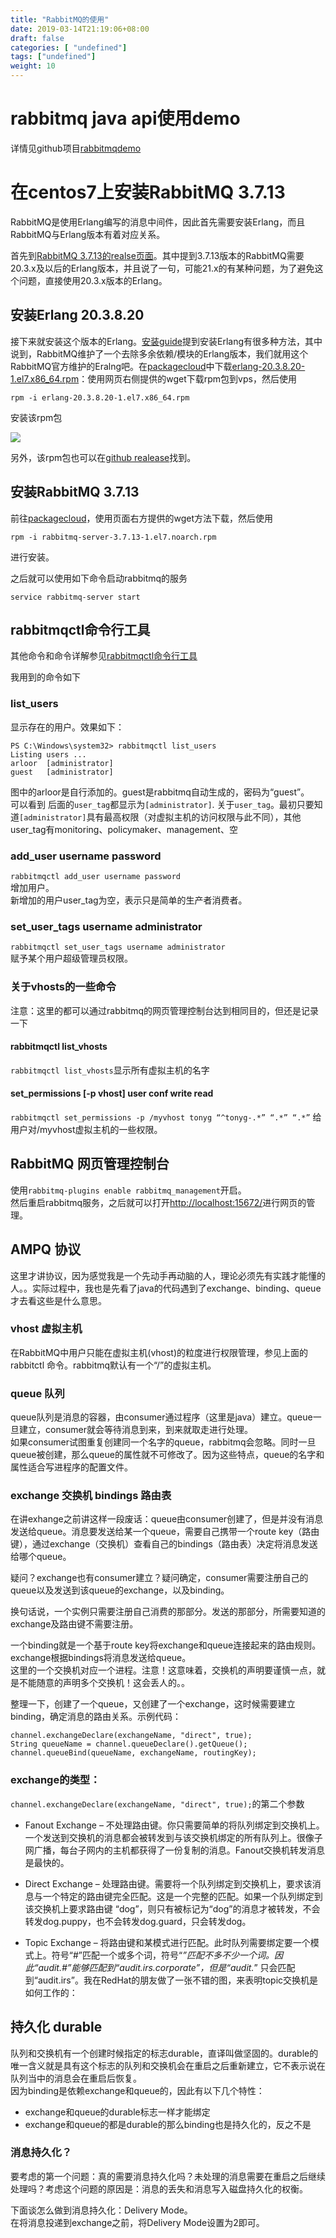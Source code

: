 ```yaml
---
title: "RabbitMQ的使用"
date: 2019-03-14T21:19:06+08:00
draft: false
categories: [ "undefined"]
tags: ["undefined"]
weight: 10
---
```


# rabbitmq java api使用demo

详情见github项目[rabbitmqdemo](https://github.com/arloor/rabbitmqdemo)

# 在centos7上安装RabbitMQ 3.7.13

RabbitMQ是使用Erlang编写的消息中间件，因此首先需要安装Erlang，而且RabbitMQ与Erlang版本有着对应关系。

首先到[RabbitMQ 3.7.13的realse页面](https://github.com/rabbitmq/rabbitmq-server/releases/tag/v3.7.13)。其中提到3.7.13版本的RabbitMQ需要20.3.x及以后的Erlang版本，并且说了一句，可能21.x的有某种问题，为了避免这个问题，直接使用20.3.x版本的Erlang。

## 安装Erlang 20.3.8.20

接下来就安装这个版本的Erlang。[安装guide](http://www.rabbitmq.com/install-rpm.html)提到安装Erlang有很多种方法，其中说到，RabbitMQ维护了一个去除多余依赖/模块的Erlang版本，我们就用这个RabbitMQ官方维护的Eralng吧。在[packagecloud](https://packagecloud.io/rabbitmq/erlang)中下载[erlang-20.3.8.20-1.el7.x86_64.rpm](https://packagecloud.io/rabbitmq/erlang/packages/el/7/erlang-20.3.8.20-1.el7.x86_64.rpm)：使用网页右侧提供的wget下载rpm包到vps，然后使用

```
rpm -i erlang-20.3.8.20-1.el7.x86_64.rpm
```

安装该rpm包

![](/img/Erlang4RabbitMQ-install.png)

另外，该rpm包也可以在[github realease](https://github.com/rabbitmq/erlang-rpm/releases/tag/v20.3.8.20)找到。

## 安装RabbitMQ 3.7.13

前往[packagecloud](https://packagecloud.io/rabbitmq/rabbitmq-server/packages/el/7/rabbitmq-server-3.7.13-1.el7.noarch.rpm)，使用页面右方提供的wget方法下载，然后使用

```
rpm -i rabbitmq-server-3.7.13-1.el7.noarch.rpm
```

进行安装。

之后就可以使用如下命令启动rabbitmq的服务

```
service rabbitmq-server start
```
## rabbitmqctl命令行工具

其他命令和命令详解参见[rabbitmqctl命令行工具](http://www.rabbitmq.com/rabbitmqctl.8.html)   

我用到的命令如下   

### list_users

显示存在的用户。效果如下：  
```
PS C:\Windows\system32> rabbitmqctl list_users
Listing users ...
arloor  [administrator]
guest   [administrator]
```

图中的arloor是自行添加的。guest是rabbitmq自动生成的，密码为“guest”。  
可以看到 后面的`user_tag`都显示为`[administrator]`.
关于`user_tag`。最初只要知道`[administrator]`具有最高权限（对虚拟主机的访问权限与此不同），其他user_tag有monitoring、policymaker、management、空  

### add_user username password

`rabbitmqctl add_user username password`  
增加用户。   
新增加的用户user_tag为空，表示只是简单的生产者消费者。

### set_user_tags username administrator

`rabbitmqctl set_user_tags username administrator`  
赋予某个用户超级管理员权限。

### 关于vhosts的一些命令

注意：这里的都可以通过rabbitmq的网页管理控制台达到相同目的，但还是记录一下   

#### rabbitmqctl list_vhosts

`rabbitmqctl list_vhosts`显示所有虚拟主机的名字

#### set_permissions [-p vhost] user conf write read

`rabbitmqctl set_permissions -p /myvhost tonyg “^tonyg-.*” “.*” “.*”`  给用户对/myvhost虚拟主机的一些权限。


## RabbitMQ 网页管理控制台

使用`rabbitmq-plugins enable rabbitmq_management`开启。  
然后重启rabbitmq服务，之后就可以打开[http://localhost:15672/](http://localhost:15672/)进行网页的管理。  

## AMPQ 协议

这里才讲协议，因为感觉我是一个先动手再动脑的人，理论必须先有实践才能懂的人。。实际过程中，我也是先看了java的代码遇到了exchange、binding、queue才去看这些是什么意思。   

### vhost 虚拟主机

在RabbitMQ中用户只能在虚拟主机(vhost)的粒度进行权限管理，参见上面的rabbitctl 命令。rabbitmq默认有一个“/”的虚拟主机。   

### queue 队列

queue队列是消息的容器，由consumer通过程序（这里是java）建立。queue一旦建立，consumer就会等待消息到来，到来就取走进行处理。  
如果consumer试图重复创建同一个名字的queue，rabbitmq会忽略。同时一旦queue被创建，那么queue的属性就不可修改了。因为这些特点，queue的名字和属性适合写进程序的配置文件。

### exchange 交换机 bindings 路由表

在讲exhange之前讲这样一段废话：queue由consumer创建了，但是并没有消息发送给queue。消息要发送给某一个queue，需要自己携带一个route key（路由键），通过exchange（交换机）查看自己的bindings（路由表）决定将消息发送给哪个queue。

疑问？exchange也有consumer建立？疑问确定，consumer需要注册自己的queue以及发送到该queue的exchange，以及binding。

换句话说，一个实例只需要注册自己消费的那部分。发送的那部分，所需要知道的exchange及路由键不需要注册。

一个binding就是一个基于route key将exchange和queue连接起来的路由规则。   
exchange根据bindings将消息发送给queue。   
这里的一个交换机对应一个进程。注意！这意味着，交换机的声明要谨慎一点，就是不能随意的声明多个交换机！这会丢人的。。  

整理一下，创建了一个queue，又创建了一个exchange，这时候需要建立binding，确定消息的路由关系。示例代码：
```
channel.exchangeDeclare(exchangeName, "direct", true);
String queueName = channel.queueDeclare().getQueue();
channel.queueBind(queueName, exchangeName, routingKey);
```

### exchange的类型：

`channel.exchangeDeclare(exchangeName, "direct", true);`的第二个参数

- Fanout Exchange – 不处理路由键。你只需要简单的将队列绑定到交换机上。一个发送到交换机的消息都会被转发到与该交换机绑定的所有队列上。很像子网广播，每台子网内的主机都获得了一份复制的消息。Fanout交换机转发消息是最快的。

- Direct Exchange – 处理路由键。需要将一个队列绑定到交换机上，要求该消息与一个特定的路由键完全匹配。这是一个完整的匹配。如果一个队列绑定到该交换机上要求路由键 “dog”，则只有被标记为“dog”的消息才被转发，不会转发dog.puppy，也不会转发dog.guard，只会转发dog。

- Topic Exchange – 将路由键和某模式进行匹配。此时队列需要绑定要一个模式上。符号“#”匹配一个或多个词，符号“*”匹配不多不少一个词。因此“audit.#”能够匹配到“audit.irs.corporate”，但是“audit.*” 只会匹配到“audit.irs”。我在RedHat的朋友做了一张不错的图，来表明topic交换机是如何工作的：

## 持久化 durable

队列和交换机有一个创建时候指定的标志durable，直译叫做坚固的。durable的唯一含义就是具有这个标志的队列和交换机会在重启之后重新建立，它不表示说在队列当中的消息会在重启后恢复。   
因为binding是依赖exchange和queue的，因此有以下几个特性：
- exchange和queue的durable标志一样才能绑定
- exchange和queue的都是durable的那么binding也是持久化的，反之不是

### 消息持久化？

要考虑的第一个问题：真的需要消息持久化吗？未处理的消息需要在重启之后继续处理吗？考虑这个问题的原因是：消息的丢失和消息写入磁盘持久化的权衡。  

下面谈怎么做到消息持久化：Delivery Mode。  
在将消息投递到exchange之前，将Delivery Mode设置为2即可。  



